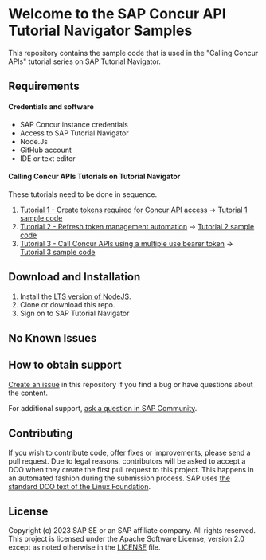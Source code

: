 <!-- # SAP-samples/repository-template
This default template for SAP Samples repositories includes files for README, LICENSE, and .reuse/dep5. All repositories on github.com/SAP-samples will be created based on this template.

# Containing Files

1. The LICENSE file:
In most cases, the license for SAP sample projects is `Apache 2.0`.

2. The .reuse/dep5 file: 
The [Reuse Tool](https://reuse.software/) must be used for your samples project. You can find the .reuse/dep5 in the project initial. Please replace the parts inside the single angle quotation marks < > by the specific information for your repository.

3. The README.md file (this file):
Please edit this file as it is the primary description file for your project. You can find some placeholder titles for sections below.
-->

# Welcome to the SAP Concur API Tutorial Navigator Samples
<!-- Title -->

<!--- Register repository https://api.reuse.software/register, then add REUSE badge:
[![REUSE status](https://api.reuse.software/badge/github.com/SAP-samples/REPO-NAME)](https://api.reuse.software/info/github.com/SAP-samples/REPO-NAME)
-->

This repository contains the sample code that is used in the "Calling Concur APIs" tutorial series on SAP Tutorial Navigator.
<!-- Please include SEO-friendly description -->

## Requirements

#### Credentials and software
 - SAP Concur instance credentials
 - Access to SAP Tutorial Navigator
 - Node.Js
 - GitHub account
 - IDE or text editor

#### Calling Concur APIs Tutorials on Tutorial Navigator

These tutorials need to be done in sequence.
1. [Tutorial 1 - Create tokens required for Concur API access](https://developers.sap.com/tutorials/concur-get-refresh-token.html) -> [Tutorial 1 sample code](https://github.com/SAP-samples/concur-api-samplecode/tree/main/SampleCode/Tutorial_1)
2. [Tutorial 2 - Refresh token management automation](https://developers.sap.com/tutorials/concur-refresh-token-management.html) -> [Tutorial 2 sample code](https://github.com/SAP-samples/concur-api-samplecode/tree/main/SampleCode/Tutorial_2)
3. [Tutorial 3 - Call Concur APIs using a multiple use bearer token](https://developers.sap.com/tutorials/concur-calling-apis.html) -> [Tutorial 3 sample code](https://github.com/SAP-samples/concur-api-samplecode/tree/main/SampleCode/Tutorial_3)


## Download and Installation
1. Install the [LTS version of NodeJS](https://nodejs.org/en/download).
2. Clone or download this repo.
3. Sign on to SAP Tutorial Navigator

## No Known Issues
<!-- You may simply state "No known issues. -->

## How to obtain support
[Create an issue](https://github.com/SAP-samples/concur-api-sample-code/issues) in this repository if you find a bug or have questions about the content.
 
For additional support, [ask a question in SAP Community](https://answers.sap.com/questions/ask.html).

## Contributing
If you wish to contribute code, offer fixes or improvements, please send a pull request. Due to legal reasons, contributors will be asked to accept a DCO when they create the first pull request to this project. This happens in an automated fashion during the submission process. SAP uses [the standard DCO text of the Linux Foundation](https://developercertificate.org/).

## License
Copyright (c) 2023 SAP SE or an SAP affiliate company. All rights reserved. This project is licensed under the Apache Software License, version 2.0 except as noted otherwise in the [LICENSE](LICENSE) file.
